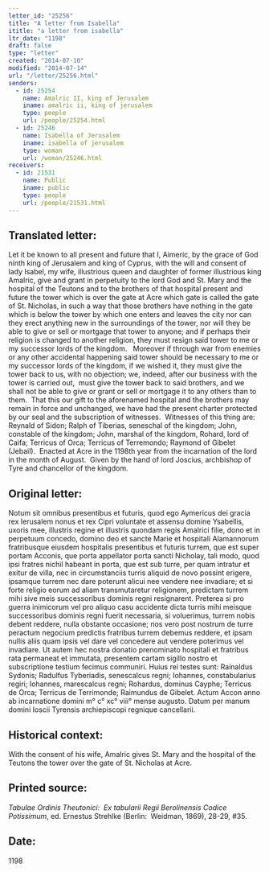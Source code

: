 ```yaml
---
letter_id: "25256"
title: "A letter from Isabella"
ititle: "a letter from isabella"
ltr_date: "1198"
draft: false
type: "letter"
created: "2014-07-10"
modified: "2014-07-14"
url: "/letter/25256.html"
senders:
  - id: 25254
    name: Amalric II, king of Jerusalem
    iname: amalric ii, king of jerusalem
    type: people
    url: /people/25254.html
  - id: 25246
    name: Isabella of Jerusalem
    iname: isabella of jerusalem
    type: woman
    url: /woman/25246.html
receivers:
  - id: 21531
    name: Public
    iname: public
    type: people
    url: /people/21531.html
---
```

<h2> Translated letter:</h2><p>Let it be known to all present and future that I, Aimeric, by the grace of God ninth king of Jerusalem and king of Cyprus, with the will and consent of lady Isabel, my wife, illustrious queen and daughter of former illustrious king Amalric, give and grant in perpetuity to the lord God and St. Mary and the hospital of the Teutons and to the brothers of that hospital present and future the tower which is over the gate at Acre which gate is called the gate of St. Nicholas, in such a way that those brothers have nothing in the gate which is below the tower by which one enters and leaves the city nor can they erect anything new in the surroundings of the tower, nor will they be able to give or sell or mortgage that tower to anyone; and if perhaps their religion is changed to another religion, they must resign said tower to me or my successor lords of the kingdom.&nbsp;&nbsp; Moreover if through war from enemies or any other accidental happening said tower should be necessary to me or my successor lords of the kingdom, if we wished it, they must give the tower back to us, with no objection; we, indeed, after our business with the tower is carried out,&nbsp; must give the tower back to said brothers, and we shall not be able to give or grant or sell or mortgage it to any others than to them.&nbsp; That this our gift to the aforenamed hospital and the brothers may remain in force and unchanged, we have had the present charter protected by our seal and the subscription of witnesses.&nbsp; Witnesses of this thing are:&nbsp; Reynald of Sidon; Ralph of Tiberias, seneschal of the kingdom; John, constable of the kingdom; John, marshal of the kingdom, Rohard, lord of Caifa; Terricus of Orca; Terricus of Terremondo; Raymond of Gibelet (Jebail).&nbsp; Enacted at Acre in the 1198th year from the incarnation of the lord in the month of August.&nbsp; Given by the hand of lord Joscius, archbishop of Tyre and chancellor of the kingdom.</p><h2 class="mt-4"> Original letter:</h2><p>Notum sit omnibus presentibus et futuris, quod ego Aymericus dei gracia rex Ierusalem nonus et rex Cipri voluntate et assensu domine Ysabellis, uxoris mee, illustris regine et illustris quondam regis Amalrici filie, dono et in per­petuum concedo, domino deo et sancte Marie et hospitali Alamannorum fratribusque eiusdem hospitalis presentibus et futuris turrem, que est super por­tam Acconis, que porta appellator porta sancti Nicholay, tali modo, quod ipsi fratres nichil habeant in porta, que est sub turre, per quam intratur et exitur de villa, nec in circumstanciis turris aliquid de novo possint erigere, ipsamque turrem nec dare poterunt alicui nee vendere nee invadiare; et si forte religio eorum ad aliam transmutaretur religionem, predictam turrem mihi sive meis successoribus dominis regni resignarent. Preterea si pro guerra inimicorum vel pro aliquo casu accidente dicta turris mihi meisque successoribus dominis regni fuerit necessaria, si voluerimus, turrem nobis debent reddere, nulla obstante occasione; nos vero post nostrum de turre peractum negocium predictis fratribus turrem debemus reddere, et ipsam nullis aliis quam ipsis vel dare vel concedere aut vendere poterimus vel invadiare. Ut autem hec nostra donatio prenominato hospitali et fratribus rata permaneat et immutata, presentem cartam sigillo nostro et subscriptione testium fecimus communiri. Huius rei testes sunt: Rainaldus Sydonis; Radulfus Tyberiadis, senescalcus regni; Iohannes, constabularius regiri; Iohannes, marescalcus regni; Rohardus, dominus Cayphe; Terricus de Orca; Terricus de Terrimonde; Raimundus de Gibelet. Actum Accon anno ab incarnatione domini m° c° xc° viii° mense augusto. Datum per manum domini Ioscii Tyrensis archiepiscopi regnique cancellarii.</p><h2 class="mt-4"> Historical context:</h2><p>With the consent of his wife, Amalric&nbsp;gives St. Mary and the hospital of the Teutons the tower over the gate of St. Nicholas at Acre.</p><h2 class="mt-4"> Printed source:</h2><p><i>Tabulae Ordinis Theutonici:&nbsp; Ex tabularii Regii Berolinensis Codice Potissimum</i>, ed. Ernestus Strehlke (Berlin:&nbsp; Weidman, 1869), 28-29, #35.</p><h2 class="mt-4"> Date:</h2>1198